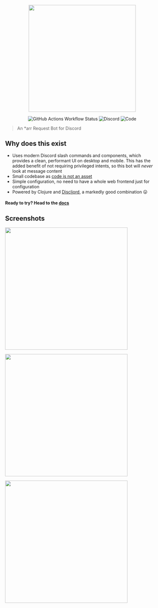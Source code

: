 <p align="center">
  <img src="https://raw.githubusercontent.com/kiranshila/Doplarr/main/logos/logo_title.png" width="350">
</p>

</p>
<p align="center">
<img alt="GitHub Actions Workflow Status" src="https://img.shields.io/github/actions/workflow/status/kiranshila/doplarr/main.yml?style=for-the-badge">
<img alt="Discord" src="https://img.shields.io/discord/890634173751119882?color=ff69b4&label=discord&style=for-the-badge">
<img alt="Code" src="https://img.shields.io/badge/code-data-blueviolet?style=for-the-badge">
</p>

> An \*arr Request Bot for Discord

## Why does this exist

- Uses modern Discord slash commands and components, which provides a clean, performant UI on desktop and mobile.
  This has the added benefit of not requiring privileged intents, so this bot will _never_ look at message content
- Small codebase as [code is not an asset](https://robinbb.com/blog/code-is-not-an-asset/)
- Simple configuration, no need to have a whole web frontend just for configuration
- Powered by Clojure and [Discljord](https://github.com/IGJoshua/discljord), a markedly good combination 😛

#### Ready to try? Head to the [docs](https://kiranshila.github.io/Doplarr/)

## Screenshots

<img src="https://raw.githubusercontent.com/kiranshila/Doplarr/main/screenshots/Request.png" width="400">

<img
src="https://raw.githubusercontent.com/kiranshila/Doplarr/main/screenshots/Selection.png"
width="400">

<img src="https://raw.githubusercontent.com/kiranshila/Doplarr/main/screenshots/button.png" width="400">

